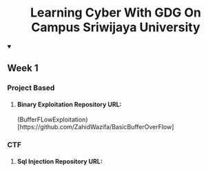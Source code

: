 <div align="center">
  <h1>Learning Cyber With GDG On Campus Sriwijaya University </h1> 
</div>

<details open >
  <summary><h2>Week 1</h2></summary>
  <h3>Project Based</h3>
  <ol>
    <li><h4>Binary Exploitation
    Repository URL:</h4> (BufferFLowExploitation)[https://github.com/ZahidWazifa/BasicBufferOverFlow]</li>
  </ol>
  <h3>CTF</h3>
  <ol>
    <li><h4>Sql Injection Repository URL: </h4></li>
  </ol>
</details>
